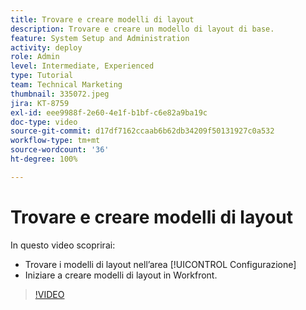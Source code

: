 ```yaml
---
title: Trovare e creare modelli di layout
description: Trovare e creare un modello di layout di base.
feature: System Setup and Administration
activity: deploy
role: Admin
level: Intermediate, Experienced
type: Tutorial
team: Technical Marketing
thumbnail: 335072.jpeg
jira: KT-8759
exl-id: eee9988f-2e60-4e1f-b1bf-c6e82a9ba19c
doc-type: video
source-git-commit: d17df7162ccaab6b62db34209f50131927c0a532
workflow-type: tm+mt
source-wordcount: '36'
ht-degree: 100%

---
```


# Trovare e creare modelli di layout

In questo video scoprirai:

* Trovare i modelli di layout nell’area [!UICONTROL Configurazione]
* Iniziare a creare modelli di layout in Workfront.

>[!VIDEO](https://video.tv.adobe.com/v/3413109/?quality=12&learn=on&enablevpops&captions=ita)
